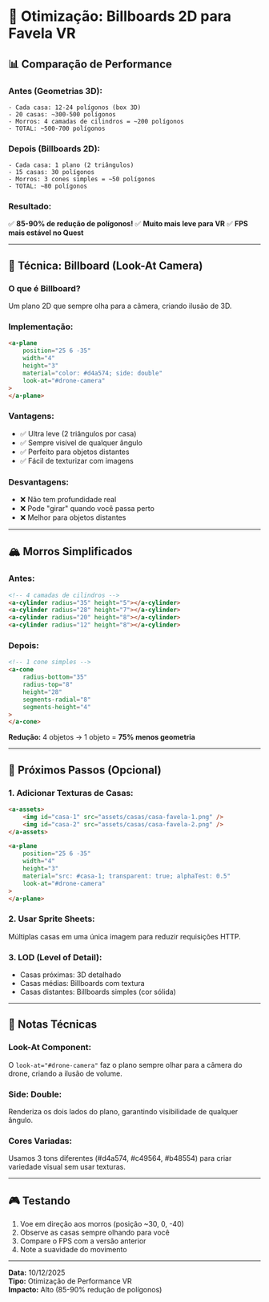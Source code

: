 # 🚀 Otimização: Billboards 2D para Favela VR

## 📊 Comparação de Performance

### **Antes (Geometrias 3D):**

```
- Cada casa: 12-24 polígonos (box 3D)
- 20 casas: ~300-500 polígonos
- Morros: 4 camadas de cilindros = ~200 polígonos
- TOTAL: ~500-700 polígonos
```

### **Depois (Billboards 2D):**

```
- Cada casa: 1 plano (2 triângulos)
- 15 casas: 30 polígonos
- Morros: 3 cones simples = ~50 polígonos
- TOTAL: ~80 polígonos
```

### **Resultado:**

✅ **85-90% de redução de polígonos!**
✅ **Muito mais leve para VR**
✅ **FPS mais estável no Quest**

---

## 🎨 Técnica: Billboard (Look-At Camera)

### **O que é Billboard?**

Um plano 2D que sempre olha para a câmera, criando ilusão de 3D.

### **Implementação:**

```html
<a-plane
	position="25 6 -35"
	width="4"
	height="3"
	material="color: #d4a574; side: double"
	look-at="#drone-camera"
>
</a-plane>
```

### **Vantagens:**

-   ✅ Ultra leve (2 triângulos por casa)
-   ✅ Sempre visível de qualquer ângulo
-   ✅ Perfeito para objetos distantes
-   ✅ Fácil de texturizar com imagens

### **Desvantagens:**

-   ❌ Não tem profundidade real
-   ❌ Pode "girar" quando você passa perto
-   ❌ Melhor para objetos distantes

---

## 🏔️ Morros Simplificados

### **Antes:**

```html
<!-- 4 camadas de cilindros -->
<a-cylinder radius="35" height="5"></a-cylinder>
<a-cylinder radius="28" height="7"></a-cylinder>
<a-cylinder radius="20" height="8"></a-cylinder>
<a-cylinder radius="12" height="8"></a-cylinder>
```

### **Depois:**

```html
<!-- 1 cone simples -->
<a-cone
	radius-bottom="35"
	radius-top="8"
	height="28"
	segments-radial="8"
	segments-height="4"
>
</a-cone>
```

**Redução:** 4 objetos → 1 objeto = **75% menos geometria**

---

## 🎯 Próximos Passos (Opcional)

### **1. Adicionar Texturas de Casas:**

```html
<a-assets>
	<img id="casa-1" src="assets/casas/casa-favela-1.png" />
	<img id="casa-2" src="assets/casas/casa-favela-2.png" />
</a-assets>

<a-plane
	position="25 6 -35"
	width="4"
	height="3"
	material="src: #casa-1; transparent: true; alphaTest: 0.5"
	look-at="#drone-camera"
>
</a-plane>
```

### **2. Usar Sprite Sheets:**

Múltiplas casas em uma única imagem para reduzir requisições HTTP.

### **3. LOD (Level of Detail):**

-   Casas próximas: 3D detalhado
-   Casas médias: Billboards com textura
-   Casas distantes: Billboards simples (cor sólida)

---

## 📝 Notas Técnicas

### **Look-At Component:**

O `look-at="#drone-camera"` faz o plano sempre olhar para a câmera do drone, criando a ilusão de volume.

### **Side: Double:**

Renderiza os dois lados do plano, garantindo visibilidade de qualquer ângulo.

### **Cores Variadas:**

Usamos 3 tons diferentes (#d4a574, #c49564, #b48554) para criar variedade visual sem usar texturas.

---

## 🎮 Testando

1. Voe em direção aos morros (posição ~30, 0, -40)
2. Observe as casas sempre olhando para você
3. Compare o FPS com a versão anterior
4. Note a suavidade do movimento

---

**Data:** 10/12/2025  
**Tipo:** Otimização de Performance VR  
**Impacto:** Alto (85-90% redução de polígonos)
